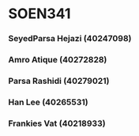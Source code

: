 # SOEN341
### SeyedParsa Hejazi (40247098)
### Amro Atique (40272828)
### Parsa Rashidi (40279021)
### Han Lee (40265531)
### Frankies Vat (40218933)

